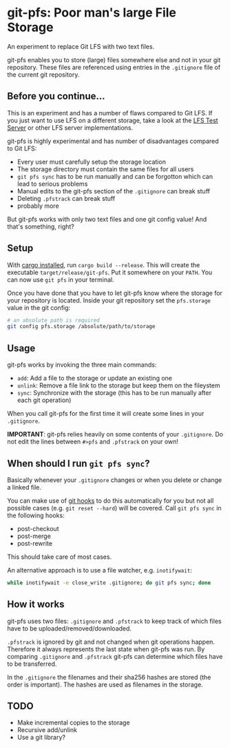 # git-pfs: **P**oor man's large **F**ile **S**torage

An experiment to replace Git LFS with two text files.

git-pfs enables you to store (large) files somewhere else and not in your git repository. These files are referenced using entries in the `.gitignore` file of the current git repository.

## Before you continue...

This is an experiment and has a number of flaws compared to Git LFS. If you just want to use LFS on a different storage, take a look at the [LFS Test Server](https://github.com/git-lfs/lfs-test-server) or other LFS server implementations.

git-pfs is highly experimental and has number of disadvantages compared to Git LFS:

+ Every user must carefully setup the storage location
+ The storage directory must contain the same files for all users
+ `git pfs sync` has to be run manually and can be forgotton which can lead to serious problems
+ Manual edits to the git-pfs section of the `.gitignore` can break stuff
+ Deleting `.pfstrack` can break stuff
+ probably more

But git-pfs works with only two text files and one git config value! And that's something, right?

## Setup

With [cargo installed](https://doc.rust-lang.org/cargo/getting-started/installation.html), run `cargo build --release`. This will create the executable `target/release/git-pfs`. Put it somewhere on your `PATH`. You can now use `git pfs` in your terminal.

Once you have done that you have to let git-pfs know where the storage for your repository is located. Inside your git repository set the `pfs.storage` value in the git config:

``` sh
# an absolute path is required
git config pfs.storage /absolute/path/to/storage
```

## Usage

git-pfs works by invoking the three main commands:

+ `add`: Add a file to the storage or update an existing one
+ `unlink`: Remove a file link to the storage but keep them on the fileystem
+ `sync`: Synchronize with the storage (this has to be run manually after each git operation)

When you call git-pfs for the first time it will create some lines in your `.gitignore`.

**IMPORTANT**: git-pfs relies heavily on some contents of your `.gitignore`. Do not edit the lines between `#>pfs` and `.pfstrack` on your own!

## When should I run `git pfs sync`?

Basically whenever your `.gitignore` changes or when you delete or change a linked file.

You can make use of [git hooks](https://git-scm.com/book/en/v2/Customizing-Git-Git-Hooks) to do this automatically for you but not all possible cases (e.g. `git reset --hard`) will be covered. Call `git pfs sync` in the following hooks:

+ post-checkout
+ post-merge
+ post-rewrite

This should take care of most cases.

An alternative approach is to use a file watcher, e.g. `inotifywait`:

``` sh
while inotifywait -e close_write .gitignore; do git pfs sync; done
```

## How it works

git-pfs uses two files: `.gitignore` and `.pfstrack` to keep track of which files have to be uploaded/removed/downloaded.

`.pfstrack` is ignored by git and not changed when git operations happen. Therefore it always represents the last state when git-pfs was run. By comparing `.gitignore` and `.pfstrack` git-pfs can determine which files have to be transferred.

In the `.gitignore` the filenames and their sha256 hashes are stored (the order is important). The hashes are used as filenames in the storage.

## TODO

+ Make incremental copies to the storage
+ Recursive add/unlink
+ Use a git library?

